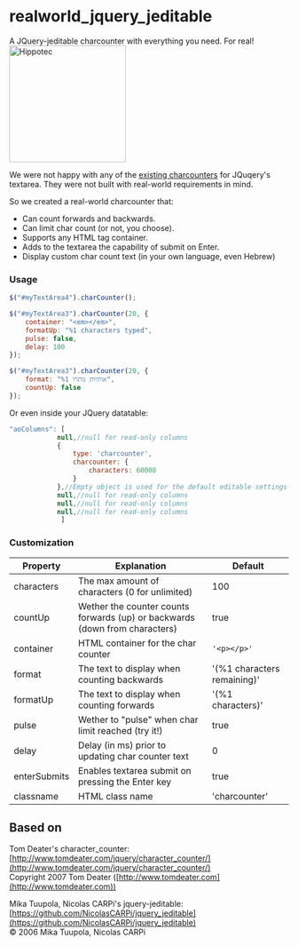 # realworld_jquery_jeditable

A JQuery-jeditable charcounter with everything you need. For real!
<a href="https://www.hippotec.com"><img src="https://scontent.ftlv1-1.fna.fbcdn.net/v/t31.0-8/23415474_1885862811454462_8002399387929507367_o.jpg?_nc_cat=103&amp;oh=2af166f3b43b7567bcd90d44995ba7ff&amp;oe=5C164C85" alt="Hippotec" height="210"></a>

We were not happy with any of the [existing charcounters](https://jeditable.elabftw.net/) for JQuqery's textarea. They were not built with real-world requirements in mind.

So we created a real-world charcounter that:
 - Can count forwards and backwards.
 - Can limit char count (or not, you choose).
 - Supports any HTML tag container.
 - Adds to the textarea the capability of submit on Enter.
 - Display custom char count text (in your own language, even Hebrew)


### Usage
```javascript
$("#myTextArea4").charCounter();
```

```javascript
$("#myTextArea3").charCounter(20, {
	container: "<em></em>",
	formatUp: "%1 characters typed",
	pulse: false,
	delay: 100
});
```

```javascript
$("#myTextArea3").charCounter(20, {
	format: "%1 אותיות נותרו",
	countUp: false
});
```

Or even inside your JQuery datatable:
```javascript
"aoColumns": [
            null,//null for read-only columns
            {
                type: 'charcounter',
                charcounter: {
                    characters: 60000
                }
            },//Empty object is used for the default editable settings
            null,//null for read-only columns
            null,//null for read-only columns
            null,//null for read-only columns
        	 ]
```




### Customization

| Property     	| Explanation                                                                 	| Default                     	|
|--------------	|-----------------------------------------------------------------------------	|-----------------------------	|
| characters   	| The max amount of characters (0 for unlimited)                              	| 100                         	|
| countUp      	| Wether the counter counts forwards (up) or backwards (down from characters) 	| true                        	|
| container    	| HTML container for the char counter                                         	| `'<p></p>'`                 	|
| format       	| The text to display when counting backwards                                 	| '(%1 characters remaining)' 	|
| formatUp     	| The text to display when counting forwards                                  	| '(%1 characters)'           	|
| pulse        	| Wether to "pulse" when char limit reached (try it!)                         	| true                        	|
| delay        	| Delay (in ms) prior to updating char counter text                           	| 0                           	|
| enterSubmits 	| Enables textarea submit on pressing the Enter key                           	| true                        	|
| classname    	| HTML class name                                                             	| 'charcounter'               	|                   	|

## Based on
Tom Deater's character_counter: [http://www.tomdeater.com/jquery/character_counter/](http://www.tomdeater.com/jquery/character_counter/) <br/>Copyright 2007 Tom Deater ([http://www.tomdeater.com](http://www.tomdeater.com))

Mika Tuupola, Nicolas CARPi's jquery-jeditable: [https://github.com/NicolasCARPi/jquery_jeditable](https://github.com/NicolasCARPi/jquery_jeditable)<br/>© 2006 Mika Tuupola, Nicolas CARPi
